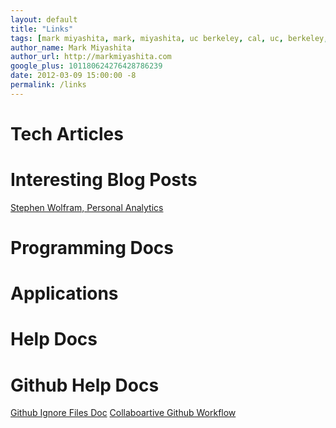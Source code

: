 ```yaml
---
layout: default
title: "Links"
tags: [mark miyashita, mark, miyashita, uc berkeley, cal, uc, berkeley, university of california, berkeley, computer science, cs, eecs, electrical engineering, mac, iphone, mac os x, mac hints, binaryage, mac hints from binaryage, tutorial, blog, apple, technology]
author_name: Mark Miyashita
author_url: http://markmiyashita.com
google_plus: 101180624276428786239
date: 2012-03-09 15:00:00 -8
permalink: /links
---
```


<h1>Tech Articles</h1>

<h1>Interesting Blog Posts</h1>
<a href="http://blog.stephenwolfram.com/2012/03/the-personal-analytics-of-my-life/">Stephen Wolfram, Personal Analytics</a>

<h1>Programming Docs</h1>

<h1>Applications</h1>

<h1>Help Docs</h1>

<h1>Github Help Docs</h1>
<a href="http://help.github.com/ignore-files/">Github Ignore Files Doc</a>
<a href="http://www.eqqon.com/index.php/Collaborative_Github_Workflow">Collaboartive Github Workflow</a>